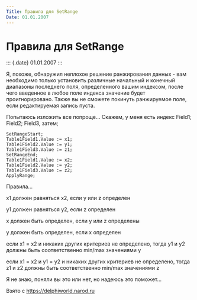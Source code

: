 ```yaml
---
Title: Правила для SetRange
Date: 01.01.2007
---
```



Правила для SetRange
====================

::: {.date}
01.01.2007
:::

Я, похоже, обнаружил неплохое решение ранжирования данных - вам
необходимо только установить различные начальный и конечный диапазоны
последнего поля, определенного вашим индексом, после чего введенное в
любое поле индекса значение будет проигнорировано. Также вы не сможете
покинуть ранжируемое поле, если редактируемая запись пуста.

Попытаюсь изложить все попроще\... Скажем, у меня есть индекс Field1;
Field2; Field3, затем;

    SetRangeStart;
    Table1Field1.Value := x1;
    Table1Field2.Value := y1;
    Table1Field3.Value := z1;
    SetRangeEnd;
    Table1Field1.Value := x2;
    Table1Field2.Value := y2;
    Table1Field3.Value := z2;
    ApplyRange;

Правила\...

x1 должен равняться x2, если y или z определен

y1 должен равняться y2, если z определен

x должен быть определен, если y или z определены

y должен быть определен, если x определен

если x1 = x2 и никаких других критериев не определено, тогда y1 и y2
должны быть соответственно min/max значениями y

если x1 = x2 и y1 = y2 и никаких других критериев не определено, тогда
z1 и z2 должны быть соответственно min/max значениями z

Я не знаю, поняли вы это или нет, но надеюсь это поможет\...

Взято с <https://delphiworld.narod.ru>
